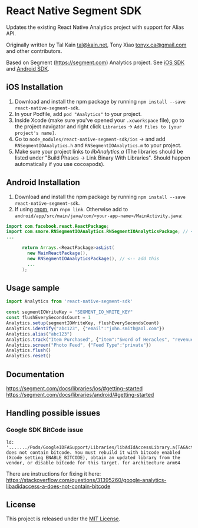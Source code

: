 # React Native Segment SDK

Updates the existing React Native Analytics project with support for Alias API.

Originally written by Tal Kain <tal@kain.net>, Tony Xiao <tonyx.ca@gmail.com> and other contributors.

Based on Segment (https://segment.com) Analytics project.
See [iOS SDK](https://github.com/segmentio/analytics-ios) and [Android SDK](https://github.com/segmentio/analytics-android).


## iOS Installation
1. Download and install the npm package by running `npm install --save react-native-segment-sdk`.
2. In your Podfile, add `pod "Analytics"` to your project.
3. Inside Xcode (make sure you've opened your `.xcworkspace` file), go to the project navigator and right click `Libraries` -> `Add Files to [your project's name]`.
4. Go to `node_modules/react-native-segment-sdk/ios` -> and add `RNSegmentIOAnalytics.h` and `RNSegmentIOAnalytics.m` to your project.
5. Make sure your project links to *libAnalytics.a* (The libraries should be listed under "Build Phases -> Link Binary With Libraries". Should happen automatically if you use cocoapods).

## Android Installation
1. Download and install the npm package by running `npm install --save react-native-segment-sdk`.
2. If using [rnpm](https://github.com/rnpm/rnpm), run `rnpm link`. Otherwise add to `android/app/src/main/java/com/<your-app-name>/MainActivity.java`:

```java
import com.facebook.react.ReactPackage;
import com.smore.RNSegmentIOAnalytics.RNSegmentIOAnalyticsPackage; // <-- add this
...

      return Arrays.<ReactPackage>asList(
        new MainReactPackage(),
        new RNSegmentIOAnalyticsPackage(), // <-- add this
        ...
      );
```

## Usage sample
```javascript
import Analytics from 'react-native-segment-sdk'

const segmentIOWriteKey = "SEGMENT_IO_WRITE_KEY"
const flushEverySecondsCount = 1
Analytics.setup(segmentIOWriteKey, flushEverySecondsCount)
Analytics.identify("abc123", {"email":"john.smith@aol.com"})
Analytics.alias("abc123")
Analytics.track("Item Purchased", {"item":"Sword of Heracles", "revenue":2.95})
Analytics.screen("Photo Feed", {"Feed Type":"private"})
Analytics.flush()
Analytics.reset()
```

## Documentation
https://segment.com/docs/libraries/ios/#getting-started
https://segment.com/docs/libraries/android/#getting-started

## Handling possible issues
### Google SDK BitCode issue
```
ld: '......./Pods/GoogleIDFASupport/Libraries/libAdIdAccessLibrary.a(TAGActualAdIdAccess.o)' does not contain bitcode. You must rebuild it with bitcode enabled (Xcode setting ENABLE_BITCODE), obtain an updated library from the vendor, or disable bitcode for this target. for architecture arm64
```
There are instructions for fixing it here: https://stackoverflow.com/questions/31395260/google-analytics-libadidaccess-a-does-not-contain-bitcode

## License

This project is released under the [MIT License](http://www.opensource.org/licenses/MIT).

